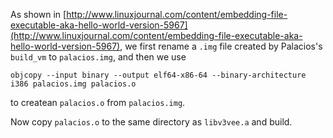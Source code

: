 As shown in [http://www.linuxjournal.com/content/embedding-file-executable-aka-hello-world-version-5967](http://www.linuxjournal.com/content/embedding-file-executable-aka-hello-world-version-5967), 
we first rename a `.img` file created by Palacios's `build_vm` to `palacios.img`, 
and then we use 

    objcopy --input binary --output elf64-x86-64 --binary-architecture i386 palacios.img palacios.o

to createan `palacios.o` from `palacios.img`.

Now copy `palacios.o` to the same directory as `libv3vee.a` and build.

